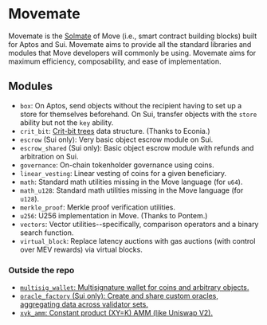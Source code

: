 # Movemate

Movemate is the [Solmate](https://github.com/transmissions11/solmate) of Move (i.e., smart contract building blocks) built for Aptos and Sui. Movemate aims to provide all the standard libraries and modules that Move developers will commonly be using. Movemate aims for maximum efficiency, composability, and ease of implementation.

## Modules

* `box`: On Aptos, send objects without the recipient having to set up a store for themselves beforehand. On Sui, transfer objects with the `store` ability but not the `key` ability.
* `crit_bit`: [Crit-bit trees](https://cr.yp.to/critbit.html) data structure. (Thanks to Econia.)
* `escrow` (Sui only): Very basic object escrow module on Sui.
* `escrow_shared` (Sui only): Basic object escrow module with refunds and arbitration on Sui.
* `governance`: On-chain tokenholder governance using coins.
* `linear_vesting`: Linear vesting of coins for a given beneficiary.
* `math`: Standard math utilities missing in the Move language (for `u64`).
* `math_u128`: Standard math utilities missing in the Move language (for `u128`).
* `merkle_proof`: Merkle proof verification utilities.
* `u256`: U256 implementation in Move. (Thanks to Pontem.)
* `vectors`: Vector utilities--specifically, comparison operators and a binary search function.
* `virtual_block`: Replace latency auctions with gas auctions (with control over MEV rewards) via virtual blocks.

### Outside the repo

* [`multisig_wallet`: Multisignature wallet for coins and arbitrary objects.](https://github.com/pentagonxyz/multisig-wallet-move)
* [`oracle_factory` (Sui only): Create and share custom oracles, aggregating data across validator sets.](https://github.com/pentagonxyz/move-oracles)
* [`xyk_amm`: Constant product (XY=K) AMM (like Uniswap V2).](https://github.com/pentagonxyz/xyk-amm-move)
